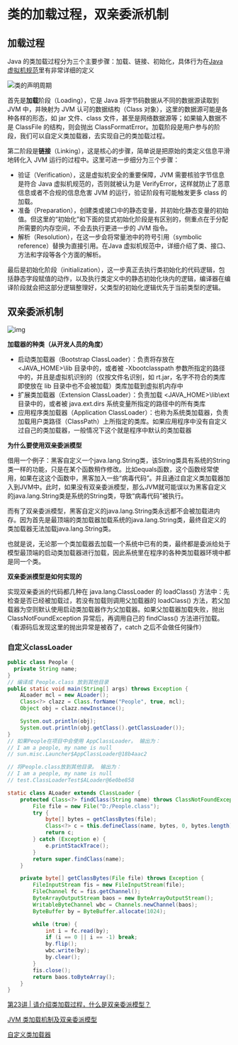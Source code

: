 # 类的加载过程，双亲委派机制

## 加载过程

Java 的类加载过程分为三个主要步骤：加载、链接、初始化，具体行为在[Java 虚拟机规范](https://docs.oracle.com/javase/specs/jvms/se8/html/jvms-5.html)里有非常详细的定义

![类的声明周期](https://gitee.com/liuw5367/resource/raw/master/img/164586111676deba)

首先是**加载**阶段（Loading），它是 Java 将字节码数据从不同的数据源读取到 JVM 中，并映射为 JVM 认可的数据结构（Class 对象），这里的数据源可能是各种各样的形态，如 jar 文件、class 文件，甚至是网络数据源等；如果输入数据不是 ClassFile 的结构，则会抛出 ClassFormatError。加载阶段是用户参与的阶段，我们可以自定义类加载器，去实现自己的类加载过程。

第二阶段是**链接**（Linking），这是核心的步骤，简单说是把原始的类定义信息平滑地转化入 JVM 运行的过程中。这里可进一步细分为三个步骤：

- 验证（Verification），这是虚拟机安全的重要保障，JVM 需要核验字节信息是符合 Java 虚拟机规范的，否则就被认为是 VerifyError，这样就防止了恶意信息或者不合规的信息危害 JVM 的运行，验证阶段有可能触发更多 class 的加载。
- 准备（Preparation），创建类或接口中的静态变量，并初始化静态变量的初始值。但这里的“初始化”和下面的显式初始化阶段是有区别的，侧重点在于分配所需要的内存空间，不会去执行更进一步的 JVM 指令。
- 解析（Resolution），在这一步会将常量池中的符号引用（symbolic reference）替换为直接引用。在Java 虚拟机规范中，详细介绍了类、接口、方法和字段等各个方面的解析。

最后是初始化阶段（initialization），这一步真正去执行类初始化的代码逻辑，包括静态字段赋值的动作，以及执行类定义中的静态初始化块内的逻辑，编译器在编译阶段就会把这部分逻辑整理好，父类型的初始化逻辑优先于当前类型的逻辑。



## 双亲委派机制



![img](https://gitee.com/liuw5367/resource/raw/master/img/35a3bc241d779ddcc357639547917ca1.png)

**加载器的种类（从开发人员的角度）**

- 启动类加载器（Bootstrap ClassLoader）：负责将存放在 <JAVA_HOME>\lib 目录中的，或者被 -Xbootclasspath 参数所指定的路径中的，并且是虚拟机识别的（仅按文件名识别，如 rt.jar，名字不符合的类库即使放在 lib 目录中也不会被加载）类库加载到虚拟机内存中
- 扩展类加载器（Extension ClassLoader）：负责加载 <JAVA_HOME>\lib\ext 目录中的，或者被 java.ext.dirs 系统变量所指定的路径中的所有类库
- 应用程序类加载器（Application ClassLoader）：也称为系统类加载器，负责加载用户类路径（ClassPath）上所指定的类库。如果应用程序中没有自定义过自己的类加载器，一般情况下这个就是程序中默认的类加载器

**为什么要使用双亲委派模型**

借用一个例子：黑客自定义一个java.lang.String类，该String类具有系统的String类一样的功能，只是在某个函数稍作修改。比如equals函数，这个函数经常使用，如果在这这个函数中，黑客加入一些“病毒代码”。并且通过自定义类加载器加入到JVM中。此时，如果没有双亲委派模型，那么JVM就可能误以为黑客自定义的java.lang.String类是系统的String类，导致“病毒代码”被执行。

而有了双亲委派模型，黑客自定义的java.lang.String类永远都不会被加载进内存。因为首先是最顶端的类加载器加载系统的java.lang.String类，最终自定义的类加载器无法加载java.lang.String类。

也就是说，无论那一个类加载器去加载一个系统中已有的类，最终都是委派给处于模型最顶端的启动类加载器进行加载，因此系统里在程序的各种类加载器环境中都是同一个类。

**双亲委派模型是如何实现的**

实现双亲委派的代码都几种在 java.lang.ClassLoader 的 loadClass() 方法中：先检查是否已经被加载过，若没有加载则调用父加载器的 loadClass() 方法，若父加载器为空则默认使用启动类加载器作为父加载器。如果父加载器加载失败，抛出 ClassNotFoundException 异常后，再调用自己的 findClass() 方法进行加载。（看源码后发现这里的抛出异常是被吞了，catch 之后不会做任何操作）



### 自定义classLoader

```java
public class People {
  private String name;
}
// 编译成 People.class 放到其他目录
public static void main(String[] args) throws Exception {
    ALoader mcl = new ALoader();
    Class<?> clazz = Class.forName("People", true, mcl);
    Object obj = clazz.newInstance();

    System.out.println(obj);
    System.out.println(obj.getClass().getClassLoader());
}
// 如果People在项目中会使用 AppClassLoader。 输出为：
// I am a people, my name is null
// sun.misc.Launcher$AppClassLoader@18b4aac2

// 将People.class放到其他目录。 输出为：
// I am a people, my name is null
// test.ClassLoaderTest$ALoader@6e0be858

static class ALoader extends ClassLoader {
    protected Class<?> findClass(String name) throws ClassNotFoundException {
        File file = new File("D:/People.class");
        try {
            byte[] bytes = getClassBytes(file);
            Class<?> c = this.defineClass(name, bytes, 0, bytes.length);
            return c;
        } catch (Exception e) {
            e.printStackTrace();
        }
        return super.findClass(name);
    }

    private byte[] getClassBytes(File file) throws Exception {
        FileInputStream fis = new FileInputStream(file);
        FileChannel fc = fis.getChannel();
        ByteArrayOutputStream baos = new ByteArrayOutputStream();
        WritableByteChannel wbc = Channels.newChannel(baos);
        ByteBuffer by = ByteBuffer.allocate(1024);

        while (true) {
            int i = fc.read(by);
            if (i == 0 || i == -1) break;
            by.flip();
            wbc.write(by);
            by.clear();
        }
        fis.close();
        return baos.toByteArray();
    }
}
```





[第23讲 | 请介绍类加载过程，什么是双亲委派模型？](https://time.geekbang.org/column/article/9946)

[JVM 类加载机制及双亲委派模型](https://juejin.cn/post/6844903630617706503)

[自定义类加载器](https://www.cnblogs.com/twoheads/p/10143038.html)